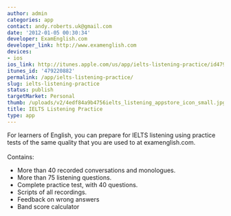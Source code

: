 ```yaml
---
author: admin
categories: app
contact: andy.roberts.uk@gmail.com
date: '2012-01-05 00:30:34'
developer: ExamEnglish.com
developer_link: http://www.examenglish.com
devices: 
- ios
ios_link: http://itunes.apple.com/us/app/ielts-listening-practice/id479220882?mt=8
itunes_id: '479220882'
permalink: /app/ielts-listening-practice/
slug: ielts-listening-practice
status: publish
targetMarket: Personal
thumb: /uploads/v2/4edf84a9b4756ielts_listening_appstore_icon_small.jpg
title: IELTS Listening Practice
type: app
---
```


For learners of English, you can prepare for IELTS listening using practice tests of the same quality that you are used to at examenglish.com.<br />
<br />
Contains:<br />
* More than 40 recorded conversations and monologues.<br />
* More than 75 listening questions.<br />
* Complete practice test, with 40 questions.<br />
* Scripts of all recordings.<br />
* Feedback on wrong answers<br />
* Band score calculator